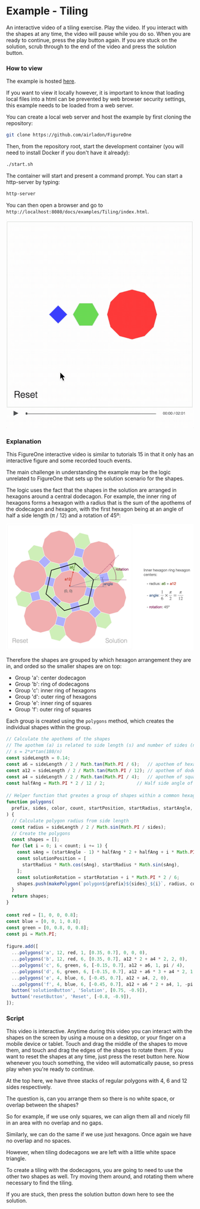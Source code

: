 # Example - Tiling

An interactive video of a tiling exercise. Play the video. If you interact with the shapes at any time, the video will pause while you do so. When you are ready to continue, press the play button again. If you are stuck on the solution, scrub through to the end of the video and press the solution button.

### How to view

The example is hosted [here](https://airladon.github.io/FigureOne/examples/Tiling/index.html).

If you want to view it locally however, it is important to know that loading local files into a html can be prevented by web browser security settings, this example needs to be loaded from a web server.

You can create a local web server and host the example by first cloning the repository:

```bash
git clone https://github.com/airladon/FigureOne
```

Then, from the repository root, start the development container (you will need to install Docker if you don't have it already):
```bash
./start.sh
```

The container will start and present a command prompt. You can start a http-server by typing:
```bash
http-server
```

You can then open a browser and go to `http://localhost:8080/docs/examples/Tiling/index.html`.


![](example.gif)


### Explanation

This FigureOne interactive video is similar to tutorials 15 in that it only has an interactive figure and some recorded touch events.

The main challenge in understanding the example may be the logic unrelated to FigureOne that sets up the solution scenario for the shapes.

The logic uses the fact that the shapes in the solution are arranged in hexagons around a central dodecagon. For example, the inner ring of hexagons forms a hexagon with a radius that is the sum of the apothems of the dodecagon and hexagon, with the first hexagon being at an angle of half a side length (π / 12) and a rotation of 45º:

![](explanation.jpg)

Therefore the shapes are grouped by which hexagon arrangement they are in, and orded so the smaller shapes are on top:
 * Group 'a': center dodecagon
 * Group 'b': ring of dodecagons
 * Group 'c': inner ring of hexagons
 * Group 'd': outer ring of hexagons
 * Group 'e': inner ring of squares
 * Group 'f': outer ring of squares

Each group is created using the `polygons` method, which creates the individual shapes within the group.

```js
// Calculate the apothems of the shapes
// The apothem (a) is related to side length (s) and number of sides (n) by:
// s = 2*a*tan(180/n)
const sideLength = 0.14;
const a6 = sideLength / 2 / Math.tan(Math.PI / 6);   // apothem of hexagon
const a12 = sideLength / 2 / Math.tan(Math.PI / 12); // apothem of dodecagon
const a4 = sideLength / 2 / Math.tan(Math.PI / 4);   // apothem of square
const halfAng = Math.PI * 2 / 12 / 2;            // Half side angle of dodecagon

// Helper function that greates a group of shapes within a common hexagon layout
function polygons(
  prefix, sides, color, count, startPosition, startRadius, startAngle, startRotation,
) {
  // Calculate polygon radius from side length
  const radius = sideLength / 2 / Math.sin(Math.PI / sides);
  // Create the polygons
  const shapes = [];
  for (let i = 0; i < count; i += 1) {
    const sAng = (startAngle - 1) * halfAng * 2 + halfAng + i * Math.PI * 2 / 6;
    const solutionPosition = [
      startRadius * Math.cos(sAng), startRadius * Math.sin(sAng),
    ];
    const solutionRotation = startRotation + i * Math.PI * 2 / 6;
    shapes.push(makePolygon(`polygon${prefix}${sides}_${i}`, radius, color, sides, startPosition, solutionPosition, solutionRotation));
  }
  return shapes;
}

const red = [1, 0, 0, 0.8];
const blue = [0, 0, 1, 0.8];
const green = [0, 0.8, 0, 0.8];
const pi = Math.PI;

figure.add([
  ...polygons('a', 12, red, 1, [0.35, 0.7], 0, 0, 0),
  ...polygons('b', 12, red, 6, [0.35, 0.7], a12 * 2 + a4 * 2, 2, 0),
  ...polygons('c', 6, green, 6, [-0.15, 0.7], a12 + a6, 1, pi / 4),
  ...polygons('d', 6, green, 6, [-0.15, 0.7], a12 + a6 * 3 + a4 * 2, 1, -pi / 12.5),
  ...polygons('e', 4, blue, 6, [-0.45, 0.7], a12 + a4, 2, 0),
  ...polygons('f', 4, blue, 6, [-0.45, 0.7], a12 + a6 * 2 + a4, 1, -pi / 6),
  button('solutionButton', 'Solution', [0.75, -0.9]),
  button('resetButton', 'Reset', [-0.8, -0.9]),
]);
```



### Script
This video is interactive. Anytime during this video you can interact with the shapes on the screen by using a mouse on a desktop, or your finger on a mobile device or tablet. Touch and drag the middle of the shapes to move them, and touch and drag the edges of the shapes to rotate them. If you want to reset the shapes at any time, just press the reset button here. Now whenever you touch something, the video will automatically pause, so press play when you're ready to continue.

At the top here, we have three stacks of regular polygons with 4, 6 and 12 sides respectively.

The question is, can you arrange them so there is no white space, or overlap between the shapes?

So for example, if we use only squares, we can align them all and nicely fill in an area with no overlap and no gaps.

Similarly, we can do the same if we use just hexagons. Once again we have no overlap and no spaces.

However, when tiling dodecagons we are left with a little white space triangle.

To create a tiling with the dodecagons, you are going to need to use the other two shapes as well. Try moving them around, and rotating them where necessary to find the tiling.

If you are stuck, then press the solution button down here to see the solution.   
